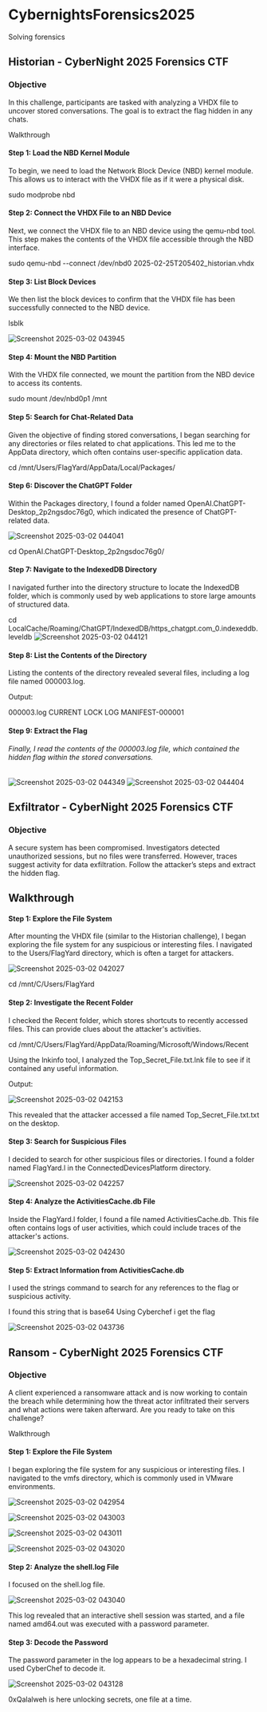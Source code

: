# CybernightsForensics2025
Solving forensics

## Historian - CyberNight 2025 Forensics CTF
### Objective
In this challenge, participants are tasked with analyzing a VHDX file to uncover stored conversations. The goal is to extract the flag hidden in any chats.

Walkthrough

#### Step 1: Load the NBD Kernel Module

To begin, we need to load the Network Block Device (NBD) kernel module. This allows us to interact with the VHDX file as if it were a physical disk.


sudo modprobe nbd

#### Step 2: Connect the VHDX File to an NBD Device

Next, we connect the VHDX file to an NBD device using the qemu-nbd tool. This step makes the contents of the VHDX file accessible through the NBD interface.


sudo qemu-nbd --connect /dev/nbd0 2025-02-25T205402_historian.vhdx

#### Step 3: List Block Devices

We then list the block devices to confirm that the VHDX file has been successfully connected to the NBD device.


lsblk

![Screenshot 2025-03-02 043945](https://github.com/user-attachments/assets/6ab4a83f-1c82-4663-9ce3-926acfab74e6)



#### Step 4: Mount the NBD Partition

With the VHDX file connected, we mount the partition from the NBD device to access its contents.


sudo mount /dev/nbd0p1 /mnt

#### Step 5: Search for Chat-Related Data

Given the objective of finding stored conversations, I began searching for any directories or files related to chat applications. This led me to the AppData directory, which often contains user-specific application data.


cd /mnt/Users/FlagYard/AppData/Local/Packages/

#### Step 6: Discover the ChatGPT Folder

Within the Packages directory, I found a folder named OpenAI.ChatGPT-Desktop_2p2ngsdoc76g0, which indicated the presence of ChatGPT-related data.

![Screenshot 2025-03-02 044041](https://github.com/user-attachments/assets/fdcf0e83-d047-4614-9935-168cc787d826)



cd OpenAI.ChatGPT-Desktop_2p2ngsdoc76g0/

#### Step 7: Navigate to the IndexedDB Directory

I navigated further into the directory structure to locate the IndexedDB folder, which is commonly used by web applications to store large amounts of structured data.


cd LocalCache/Roaming/ChatGPT/IndexedDB/https_chatgpt.com_0.indexeddb.leveldb
![Screenshot 2025-03-02 044121](https://github.com/user-attachments/assets/ddea0647-8aa3-4c08-a90a-0082d2b8f5f7)


#### Step 8: List the Contents of the Directory

Listing the contents of the directory revealed several files, including a log file named 000003.log.


Output:

000003.log  CURRENT  LOCK  LOG  MANIFEST-000001


#### Step 9: Extract the Flag

###### Finally, I read the contents of the 000003.log file, which contained the hidden flag within the stored conversations.

![Screenshot 2025-03-02 044349](https://github.com/user-attachments/assets/fe3e3dc6-d695-449f-b2db-cd0f2b0d80e9)
![Screenshot 2025-03-02 044404](https://github.com/user-attachments/assets/6ea50a77-1767-4323-b887-e5a0b1c23a37)





## Exfiltrator - CyberNight 2025 Forensics CTF
### Objective
A secure system has been compromised. Investigators detected unauthorized sessions, but no files were transferred. However, traces suggest activity for data exfiltration. Follow the attacker’s steps and extract the hidden flag.

## Walkthrough
#### Step 1: Explore the File System
After mounting the VHDX file (similar to the Historian challenge), I began exploring the file system for any suspicious or interesting files. I navigated to the Users/FlagYard directory, which is often a target for attackers.

![Screenshot 2025-03-02 042027](https://github.com/user-attachments/assets/1542b70f-b371-4fa4-8ada-23b5dff0227a)


cd /mnt/C/Users/FlagYard

#### Step 2: Investigate the Recent Folder
I checked the Recent folder, which stores shortcuts to recently accessed files. This can provide clues about the attacker's activities.


cd /mnt/C/Users/FlagYard/AppData/Roaming/Microsoft/Windows/Recent

Using the lnkinfo tool, I analyzed the Top_Secret_File.txt.lnk file to see if it contained any useful information.


Output:

![Screenshot 2025-03-02 042153](https://github.com/user-attachments/assets/db74f646-6800-458c-b449-4171d974c0fd)

This revealed that the attacker accessed a file named Top_Secret_File.txt.txt on the desktop.


#### Step 3: Search for Suspicious Files

I decided to search for other suspicious files or directories. I found a folder named FlagYard.l in the ConnectedDevicesPlatform directory.

![Screenshot 2025-03-02 042257](https://github.com/user-attachments/assets/44ebbd38-1649-463a-80dd-5b65dc7addd1)

#### Step 4: Analyze the ActivitiesCache.db File

Inside the FlagYard.l folder, I found a file named ActivitiesCache.db. This file often contains logs of user activities, which could include traces of the attacker's actions.

![Screenshot 2025-03-02 042430](https://github.com/user-attachments/assets/629c9bf8-95bf-4768-8301-5db13c3368f9)

#### Step 5: Extract Information from ActivitiesCache.db

I used the strings command to search for any references to the flag or suspicious activity.

I found this string that is base64 
Using Cyberchef i get the flag

![Screenshot 2025-03-02 043736](https://github.com/user-attachments/assets/0b5d1c5f-b9f0-4b2d-b8a3-029ed4c10cc0)



## Ransom - CyberNight 2025 Forensics CTF

### Objective

A client experienced a ransomware attack and is now working to contain the breach while determining how the threat actor infiltrated their servers and what actions were taken afterward. Are you ready to take on this challenge?

Walkthrough

#### Step 1: Explore the File System

I began exploring the file system for any suspicious or interesting files. I navigated to the vmfs directory, which is commonly used in VMware environments.

![Screenshot 2025-03-02 042954](https://github.com/user-attachments/assets/3b5cb6cc-7459-4103-a5e8-9c7474db3b67)

![Screenshot 2025-03-02 043003](https://github.com/user-attachments/assets/0c2a1ac9-da6c-4d92-a366-cbc70e0c0a73)

![Screenshot 2025-03-02 043011](https://github.com/user-attachments/assets/ef81a76c-d85d-4be1-bcd0-10e37f16d836)

![Screenshot 2025-03-02 043020](https://github.com/user-attachments/assets/f083ae19-46c5-4d6a-90e8-bcde7a713bf3)

#### Step 2: Analyze the shell.log File

I focused on the shell.log file.

![Screenshot 2025-03-02 043040](https://github.com/user-attachments/assets/282b528b-5ee2-488d-a126-3b2c45e1164b)

This log revealed that an interactive shell session was started, and a file named amd64.out was executed with a password parameter.

#### Step 3: Decode the Password

The password parameter in the log appears to be a hexadecimal string. I used CyberChef to decode it.

![Screenshot 2025-03-02 043128](https://github.com/user-attachments/assets/244252f9-c5b7-4692-96fa-6ed34918439b)

0xQalalweh is here unlocking secrets, one file at a time.









